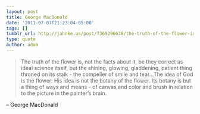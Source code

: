 ```yaml
---
layout: post
title: George MacDonald
date: '2011-07-07T21:23:04-05:00'
tags: []
tumblr_url: http://jahnke.us/post/7369296638/the-truth-of-the-flower-is-not-the-facts-about
type: quote
author: adam
---
```


> The truth of the flower is, not the facts about it, be they correct as ideal science itself, but the shining, glowing, gladdening, patient thing throned on its stalk - the compeller of smile and tear…The idea of God is the flower: His idea is not the botany of the flower. Its botany is but a thing of ways and means - of canvas and color and brush in relation to the picture in the painter’s brain.

– George MacDonald
